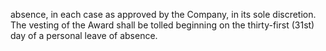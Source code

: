 absence, in each case as approved by the Company, in its sole discretion. The vesting of the Award shall
be tolled beginning on the thirty-first (31st) day of a personal leave of absence.